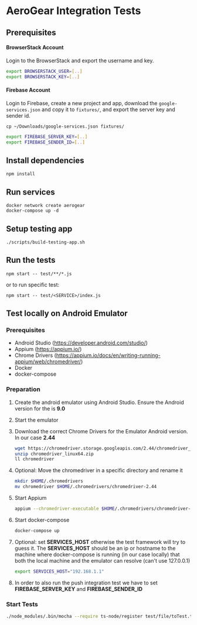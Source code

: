 # AeroGear Integration Tests

## Prerequisites

#### BrowserStack Account

Login to the BrowserStack and export the username and key.

```bash
export BROWSERSTACK_USER=[..]
export BROWSERSTACK_KEY=[..]
```

#### Firebase Account

Login to Firebase, create a new project and app, download the `google-services.json` and copy it to `fixtures/`, and export the server key and sender id.

```
cp ~/Downloads/google-services.json fixtures/
```

```bash
export FIREBASE_SERVER_KEY=[..]
export FIREBASE_SENDER_ID=[..]
```

## Install dependencies

```
npm install
```

## Run services

```
docker network create aerogear
docker-compose up -d
```

## Setup testing app

```
./scripts/build-testing-app.sh
```

## Run the tests

```
npm start -- test/**/*.js
```

or to run specific test:

```
npm start -- test/<SERVICE>/index.js
```

## Test locally on Android Emulator

### Prerequisites

-   Android Studio (https://developer.android.com/studio/)
-   Appium (https://appium.io/)
-   Chrome Drivers (https://appium.io/docs/en/writing-running-appium/web/chromedriver/)
-   Docker
-   docker-compose

### Preparation

1. Create the android emulator using Android Studio. Ensure the Android version for the is **9.0**
2. Start the emulator
3. Download the correct Chrome Drivers for the Emulator Android version. In our case **2.44**
    ```bash
    wget https://chromedriver.storage.googleapis.com/2.44/chromedriver_linux64.zip
    unzip chromedriver_linux64.zip
    ll chromedriver
    ```
4. Optional: Move the chromedriver in a specific directory and rename it
    ```bash
    mkdir $HOME/.chromedrivers
    mv chromedriver $HOME/.chromedrivers/chromedriver-2.44
    ```
5. Start Appium
    ```bash
    appium --chromedriver-executable $HOME/.chromedrivers/chromedriver-2.44
    ```
6. Start docker-compose
    ```bash
    docker-compose up
    ```
7. Optional: set **SERVICES_HOST** otherwise the test framework will try to guess it. The **SERVICES_HOST** should be an ip or hostname to the machine where docker-compose is running (in our case locally) that both the local machine and the emulator can resolve (can't use 127.0.0.1)
    ```bash
    export SERVICES_HOST="192.168.1.1"
    ```

8. In order to also run the push integration test we have to set **FIREBASE_SERVER_KEY** and **FIREBASE_SENDER_ID**

### Start Tests

```bash
./node_modules/.bin/mocha --require ts-node/register test/file/toTest.ts
```